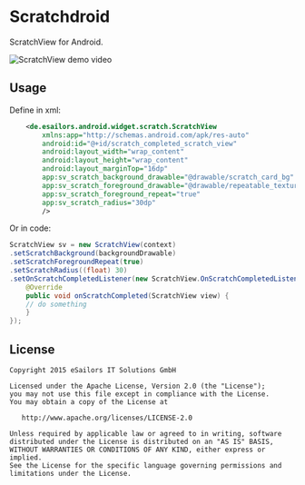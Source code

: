 # Scratchdroid
ScratchView for Android.

![ScratchView demo video](https://raw.githubusercontent.com/josketres/scratchdroid/master/art/video-scratch-listener.gif)

Usage
----
Define in xml:

```xml
    <de.esailors.android.widget.scratch.ScratchView
        xmlns:app="http://schemas.android.com/apk/res-auto"
        android:id="@+id/scratch_completed_scratch_view"
        android:layout_width="wrap_content"
        android:layout_height="wrap_content"
        android:layout_marginTop="16dp"
        app:sv_scratch_background_drawable="@drawable/scratch_card_bg"
        app:sv_scratch_foreground_drawable="@drawable/repeatable_texture"
        app:sv_scratch_foreground_repeat="true"
        app:sv_scratch_radius="30dp"
        />
```

Or in code:

```java
ScratchView sv = new ScratchView(context)
.setScratchBackground(backgroundDrawable)
.setScratchForegroundRepeat(true)
.setScratchRadius((float) 30)
.setOnScratchCompletedListener(new ScratchView.OnScratchCompletedListener() {
    @Override
    public void onScratchCompleted(ScratchView view) {
    // do something
    }
});
```

License
-------

    Copyright 2015 eSailors IT Solutions GmbH

    Licensed under the Apache License, Version 2.0 (the "License");
    you may not use this file except in compliance with the License.
    You may obtain a copy of the License at

       http://www.apache.org/licenses/LICENSE-2.0

    Unless required by applicable law or agreed to in writing, software
    distributed under the License is distributed on an "AS IS" BASIS,
    WITHOUT WARRANTIES OR CONDITIONS OF ANY KIND, either express or implied.
    See the License for the specific language governing permissions and
    limitations under the License.
